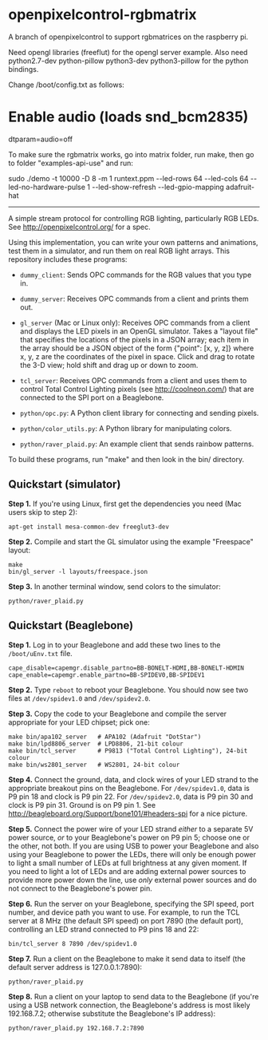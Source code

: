 openpixelcontrol-rgbmatrix
================

A branch of openpixelcontrol to support rgbmatrices on the raspberry pi. 

Need opengl libraries (freeflut) for the opengl server example. Also need 
python2.7-dev python-pillow python3-dev python3-pillow for the python 
bindings. 

Change /boot/config.txt as follows:

# Enable audio (loads snd_bcm2835)
dtparam=audio=off

To make sure the rgbmatrix works, go into matrix folder, run make, then go to
folder "examples-api-use" and run:

sudo ./demo -t 10000 -D 8 -m 1 runtext.ppm --led-rows 64 --led-cols 64 --led-no-hardware-pulse 1 --led-show-refresh --led-gpio-mapping adafruit-hat

-------------------

A simple stream protocol for controlling RGB lighting, particularly RGB LEDs.
See http://openpixelcontrol.org/ for a spec.

Using this implementation, you can write your own patterns and animations,
test them in a simulator, and run them on real RGB light arrays.  This
repository includes these programs:

* `dummy_client`: Sends OPC commands for the RGB values that you type in.

* `dummy_server`: Receives OPC commands from a client and prints them out.

* `gl_server` (Mac or Linux only): Receives OPC commands from a client and
  displays the LED pixels in an OpenGL simulator.  Takes a "layout file"
  that specifies the locations of the pixels in a JSON array; each item
  in the array should be a JSON object of the form {"point": [x, y, z]}
  where x, y, z are the coordinates of the pixel in space.  Click and drag
  to rotate the 3-D view; hold shift and drag up or down to zoom.

* `tcl_server`: Receives OPC commands from a client and uses them to
  control Total Control Lighting pixels (see http://coolneon.com/) that
  are connected to the SPI port on a Beaglebone.

* `python/opc.py`: A Python client library for connecting and sending pixels.

* `python/color_utils.py`: A Python library for manipulating colors.

* `python/raver_plaid.py`: An example client that sends rainbow patterns.

To build these programs, run "make" and then look in the bin/ directory.


Quickstart (simulator)
----------------------

**Step 1.** If you're using Linux, first get the dependencies you need
(Mac users skip to step 2):

    apt-get install mesa-common-dev freeglut3-dev

**Step 2.** Compile and start the GL simulator using the example "Freespace" layout:

    make
    bin/gl_server -l layouts/freespace.json

**Step 3.** In another terminal window, send colors to the simulator:

    python/raver_plaid.py


Quickstart (Beaglebone)
-----------------------

**Step 1.** Log in to your Beaglebone and add these two lines to the
`/boot/uEnv.txt` file.

    cape_disable=capemgr.disable_partno=BB-BONELT-HDMI,BB-BONELT-HDMIN
    cape_enable=capemgr.enable_partno=BB-SPIDEV0,BB-SPIDEV1

**Step 2.** Type `reboot` to reboot your Beaglebone.  You should now
see two files at `/dev/spidev1.0` and `/dev/spidev2.0`.

**Step 3.** Copy the code to your Beaglebone and compile the server
appropriate for your LED chipset; pick one:

    make bin/apa102_server   # APA102 (Adafruit "DotStar")
    make bin/lpd8806_server  # LPD8806, 21-bit colour
    make bin/tcl_server      # P9813 ("Total Control Lighting"), 24-bit colour
    make bin/ws2801_server   # WS2801, 24-bit colour

**Step 4.** Connect the ground, data, and clock wires of your LED strand
to the appropriate breakout pins on the Beaglebone.  For `/dev/spidev1.0`,
data is P9 pin 18 and clock is P9 pin 22.  For `/dev/spidev2.0`, data
is P9 pin 30 and clock is P9 pin 31.  Ground is on P9 pin 1. See
http://beagleboard.org/Support/bone101/#headers-spi for a nice picture.

**Step 5.** Connect the power wire of your LED strand _either_ to a
separate 5V power source, _or_ to your Beaglebone's power on P9 pin 5;
choose one or the other, not both.  If you are using USB to power your
Beaglebone and also using your Beaglebone to power the LEDs, there will
only be enough power to light a small number of LEDs at full brightness
at any given moment.  If you need to light a lot of LEDs and are adding
external power sources to provide more power down the line, use _only_
external power sources and do not connect to the Beaglebone's power pin.

**Step 6.** Run the server on your Beaglebone, specifying the SPI speed,
port number, and device path you want to use.  For example, to run the
TCL server at 8 MHz (the default SPI speed) on port 7890 (the default
port), controlling an LED strand connected to P9 pins 18 and 22:

    bin/tcl_server 8 7890 /dev/spidev1.0

**Step 7.** Run a client on the Beaglebone to make it send data to itself
(the default server address is 127.0.0.1:7890):

    python/raver_plaid.py

**Step 8.** Run a client on your laptop to send data to the Beaglebone
(if you're using a USB network connection, the Beaglebone's address
is most likely 192.168.7.2; otherwise substitute the Beaglebone's
IP address):

    python/raver_plaid.py 192.168.7.2:7890

